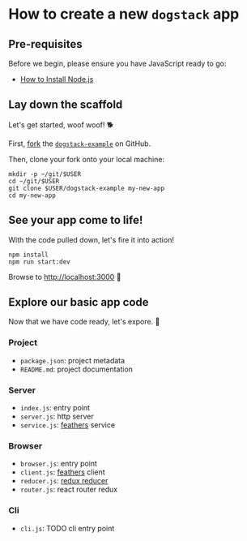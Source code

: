# How to create a new `dogstack` app

## Pre-requisites

Before we begin, please ensure you have JavaScript ready to go:

- [How to Install Node.js](./how-to-install-js.md)

## Lay down the scaffold

Let's get started, woof woof! 🐕

First, [fork](https://guides.github.com/activities/forking/) the [`dogstack-example`](https://github.com/dogstack/dogstack-example) on GitHub.

Then, clone your fork onto your local machine:

```shell
mkdir -p ~/git/$USER
cd ~/git/$USER
git clone $USER/dogstack-example my-new-app
cd my-new-app
```

## See your app come to life!

With the code pulled down, let's fire it into action!

```shell
npm install
npm run start:dev
```

Browse to <http://localhost:3000> 🎉

## Explore our basic app code

Now that we have code ready, let's expore. 🔎

### Project

- `package.json`: project metadata
- `README.md`: project documentation

### Server

- `index.js`: entry point
- `server.js`: http server
- `service.js`: [feathers](https://docs.feathersjs.com) service

### Browser

- `browser.js`: entry point
- `client.js`: [feathers](https://docs.feathersjs.com) client
- `reducer.js`: [redux reducer](http://redux.js.org/docs/basics/Reducers.html)
- `router.js`: react router redux

### Cli

- `cli.js`: TODO cli entry point
